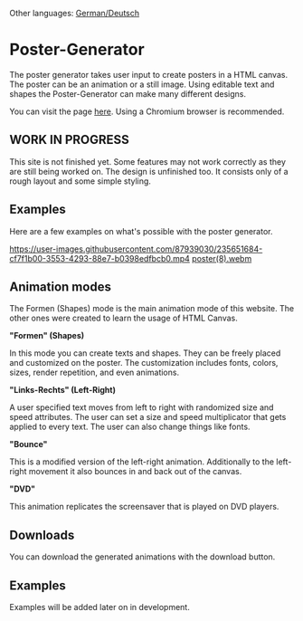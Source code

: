 Other languages: [German/Deutsch](https://github.com/PatrikAckermann/poster-generator/blob/master/README_de.md)

# Poster-Generator

The poster generator takes user input to create posters in a HTML canvas. The poster can be an animation or a still image. Using editable text and shapes the Poster-Generator can make many different designs.

You can visit the page [here](https://patrikackermann.github.io/poster-generator/). Using a Chromium browser is recommended.

## **WORK IN PROGRESS**
This site is not finished yet. Some features may not work correctly as they are still being worked on. 
The design is unfinished too. It consists only of a rough layout and some simple styling.

## Examples
Here are a few examples on what's possible with the poster generator.

https://user-images.githubusercontent.com/87939030/235651684-cf7f1b00-3553-4293-88e7-b0398edfbcb0.mp4
[poster(8).webm](https://user-images.githubusercontent.com/87939030/236162080-82673747-eda7-49d3-a784-39efee8f62ac.webm)

## Animation modes
The Formen (Shapes) mode is the main animation mode of this website. The other ones were created to learn the usage of HTML Canvas.

**"Formen" (Shapes)**

In this mode you can create texts and shapes. They can be freely placed and customized on the poster. The customization includes fonts, colors, sizes, render repetition, and even animations.

**"Links-Rechts" (Left-Right)**

A user specified text moves from left to right with randomized size and speed attributes. The user can set a size and speed multiplicator that gets applied to every text. The user can also change things like fonts.

**"Bounce"**

This is a modified version of the left-right animation. Additionally to the left-right movement it also bounces in and back out of the canvas.

**"DVD"**

This animation replicates the screensaver that is played on DVD players.

## Downloads
You can download the generated animations with the download button.

## Examples
Examples will be added later on in development.
